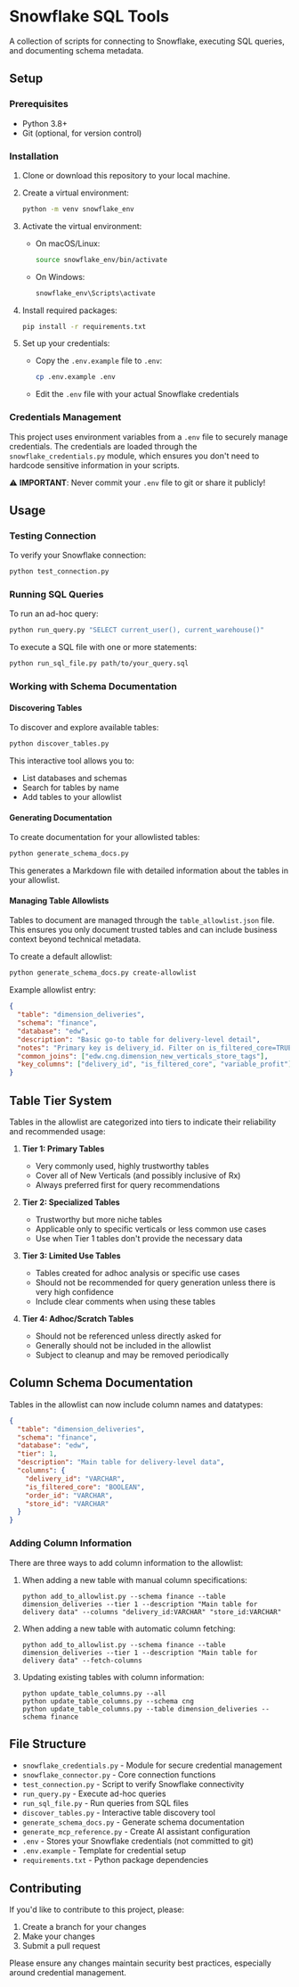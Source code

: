 # Snowflake SQL Tools

A collection of scripts for connecting to Snowflake, executing SQL queries, and documenting schema metadata.

## Setup

### Prerequisites
- Python 3.8+
- Git (optional, for version control)

### Installation

1. Clone or download this repository to your local machine.

2. Create a virtual environment:
   ```bash
   python -m venv snowflake_env
   ```

3. Activate the virtual environment:
   - On macOS/Linux:
     ```bash
     source snowflake_env/bin/activate
     ```
   - On Windows:
     ```bash
     snowflake_env\Scripts\activate
     ```

4. Install required packages:
   ```bash
   pip install -r requirements.txt
   ```

5. Set up your credentials:
   - Copy the `.env.example` file to `.env`:
     ```bash
     cp .env.example .env
     ```
   - Edit the `.env` file with your actual Snowflake credentials

### Credentials Management

This project uses environment variables from a `.env` file to securely manage credentials. The credentials are loaded through the `snowflake_credentials.py` module, which ensures you don't need to hardcode sensitive information in your scripts.

⚠️ **IMPORTANT**: Never commit your `.env` file to git or share it publicly!

## Usage

### Testing Connection

To verify your Snowflake connection:

```bash
python test_connection.py
```

### Running SQL Queries

To run an ad-hoc query:

```bash
python run_query.py "SELECT current_user(), current_warehouse()"
```

To execute a SQL file with one or more statements:

```bash
python run_sql_file.py path/to/your_query.sql
```

### Working with Schema Documentation

#### Discovering Tables

To discover and explore available tables:

```bash
python discover_tables.py
```

This interactive tool allows you to:
- List databases and schemas
- Search for tables by name
- Add tables to your allowlist

#### Generating Documentation

To create documentation for your allowlisted tables:

```bash
python generate_schema_docs.py
```

This generates a Markdown file with detailed information about the tables in your allowlist.

#### Managing Table Allowlists

Tables to document are managed through the `table_allowlist.json` file. This ensures you only document trusted tables and can include business context beyond technical metadata.

To create a default allowlist:

```bash
python generate_schema_docs.py create-allowlist
```

Example allowlist entry:
```json
{
  "table": "dimension_deliveries",
  "schema": "finance",
  "database": "edw",
  "description": "Basic go-to table for delivery-level detail",
  "notes": "Primary key is delivery_id. Filter on is_filtered_core=TRUE to screen out test data.",
  "common_joins": ["edw.cng.dimension_new_verticals_store_tags"],
  "key_columns": ["delivery_id", "is_filtered_core", "variable_profit"]
}
```

## Table Tier System

Tables in the allowlist are categorized into tiers to indicate their reliability and recommended usage:

1. **Tier 1: Primary Tables**
   - Very commonly used, highly trustworthy tables
   - Cover all of New Verticals (and possibly inclusive of Rx)
   - Always preferred first for query recommendations

2. **Tier 2: Specialized Tables**
   - Trustworthy but more niche tables
   - Applicable only to specific verticals or less common use cases
   - Use when Tier 1 tables don't provide the necessary data

3. **Tier 3: Limited Use Tables**
   - Tables created for adhoc analysis or specific use cases
   - Should not be recommended for query generation unless there is very high confidence
   - Include clear comments when using these tables

4. **Tier 4: Adhoc/Scratch Tables**
   - Should not be referenced unless directly asked for
   - Generally should not be included in the allowlist
   - Subject to cleanup and may be removed periodically

## Column Schema Documentation

Tables in the allowlist can now include column names and datatypes:

```json
{
  "table": "dimension_deliveries",
  "schema": "finance",
  "database": "edw",
  "tier": 1,
  "description": "Main table for delivery-level data",
  "columns": {
    "delivery_id": "VARCHAR",
    "is_filtered_core": "BOOLEAN",
    "order_id": "VARCHAR",
    "store_id": "VARCHAR"
  }
}
```

### Adding Column Information

There are three ways to add column information to the allowlist:

1. When adding a new table with manual column specifications:
   ```
   python add_to_allowlist.py --schema finance --table dimension_deliveries --tier 1 --description "Main table for delivery data" --columns "delivery_id:VARCHAR" "store_id:VARCHAR"
   ```

2. When adding a new table with automatic column fetching:
   ```
   python add_to_allowlist.py --schema finance --table dimension_deliveries --tier 1 --description "Main table for delivery data" --fetch-columns
   ```

3. Updating existing tables with column information:
   ```
   python update_table_columns.py --all
   python update_table_columns.py --schema cng
   python update_table_columns.py --table dimension_deliveries --schema finance
   ```

## File Structure

- `snowflake_credentials.py` - Module for secure credential management
- `snowflake_connector.py` - Core connection functions
- `test_connection.py` - Script to verify Snowflake connectivity
- `run_query.py` - Execute ad-hoc queries
- `run_sql_file.py` - Run queries from SQL files
- `discover_tables.py` - Interactive table discovery tool
- `generate_schema_docs.py` - Generate schema documentation
- `generate_mcp_reference.py` - Create AI assistant configuration
- `.env` - Stores your Snowflake credentials (not committed to git)
- `.env.example` - Template for credential setup
- `requirements.txt` - Python package dependencies

## Contributing

If you'd like to contribute to this project, please:

1. Create a branch for your changes
2. Make your changes
3. Submit a pull request

Please ensure any changes maintain security best practices, especially around credential management. 